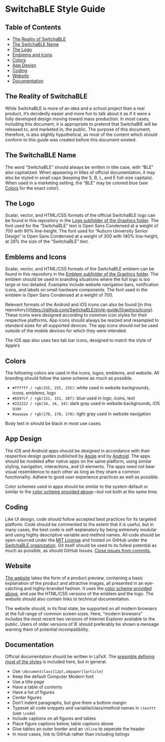 SwitchaBLE Style Guide
======================

Table of Contents
-----------------

* [The Reality of SwitchaBLE](#the-reality-of-switchable)
* [The SwitchaBLE Name](#the-switchable-name)
* [The Logo](#the-logo)
* [Emblems and Icons](#emblems-and-icons)
* [Colors](#colors)
* [App Design](#app-design)
* [Coding](#coding)
* [Website](#website)
* [Documentation](#documentation)

The Reality of SwitchaBLE
-------------------------

While SwitchaBLE is more of an idea and a school project than a real product, it&rsquo;s decidedly easier and more fun to talk about it as if it were a fully developed design moving toward mass production. In most cases, including this document, it is appropriate to pretend that SwitchaBlE will be released to, and marketed in, the public. The purpose of this document, therefore, is also slightly hypothetical, as most of the content which should conform to this guide was created before this document existed.

The SwitchaBLE Name
-------------------

The word &ldquo;SwitchaBLE&rdquo; should always be written in title case, with &ldquo;BLE&rdquo; also capitalized. When appearing in titles of official documentation, it may also be styled in small caps (keeping the S, B, L, and E full-size capitals). When used in a marketing setting, the &ldquo;BLE&rdquo; may be colored blue (see [Colors](#colors) for the exact color).

The Logo
--------

Scalar, vector, and HTML/CSS formats of the official SwitchaBLE logo can be found in this repository in the [Logo subfolder of the Graphics folder](https://github.com/SwitchaBLE/style-guide/Graphics/Logo). The font used for the &ldquo;SwitchaBLE&rdquo; text is Open Sans Condensed at a weight of 700 with 90% line-height. The font used for &ldquo;Auburn University Senior Design&rdquo; is Open Sans Condensed at a weight of 300 with 140% line-height, at 28% the size of the &ldquo;SwitchaBLE&rdquo; text.

Emblems and Icons
-----------------

Scalar, vector, and HTML/CSS formats of the SwitchaBLE emblem can be found in this repository in the [Emblem subfolder of the Graphics folder](https://github.com/SwitchaBLE/style-guide/Graphics/Emblem). The emblem should be used in branding situations where the full logo is too large or too detailed. Examples include website navigation bars, notification icons, and labels on small hardware components. The font used in the emblem is Open Sans Condensed at a weight of 700.

Relevant formats of the Android and iOS icons can also be found [in this repository]((https://github.com/SwitchaBLE/style-guide/Graphics/Icons). These icons were designed according to common icon styles for their respective platforms. App icons should always be resized and resampled to standard sizes for all supported devices. The app icons should not be used outside of the mobile devices for which they were intended.

The iOS app also uses two tab bar icons, designed to match the style of Apple&rsquo;s

Colors
------

The following colors are used in the icons, logos, emblems, and website. All branding should follow the same scheme as much as possible.

* `#ffffff / rgb(255, 255, 255)`: white used in website backgrounds, icons, emblems, logo
* `#6597cf / rgb(151, 151, 207)`: blue used in logo, icons, text
* `#222222 / rgb(34, 34, 34)`: dark gray used in website backgrounds, iOS icon
* `#aaaaaa / rgb(170, 170, 170)`: light gray used in website navigation

Body text in should be black in most use cases.

App Design
----------

The iOS and Android apps should be designed in accordance with their respective design guides published by [Apple](https://developer.apple.com/library/ios/documentation/userexperience/conceptual/mobilehig/) and by [Android](http://developer.android.com/design/patterns/index.html). The apps should be modeled after native apps on the same platform, using similar styling, navigation, interactions, and UI elements. The apps need not bear visual resemblence to each other as long as they share a common functionality. Adhere to good user experience practices as well as possible.

Color schemes used in apps should be similar to the system default or similar to the [color scheme provided above](#colors)&mdash;but not both at the same time.

Coding
------

Like UI design, code should follow accepted best practices for its targeted platform. Code should be commented to the extent that it is useful, but in many cases, the best code is self-explanatory by being extremely modular and using highly descriptive variable and method names. All code should be open-sourced under the [MIT License](http://opensource.org/licenses/MIT) and hosted on GitHub under the [SwitchaBLE organization](https://github.com/SwitchaBLE). Git itself should be used to its fullest potential as much as possible, as should GitHub Issues. [Close issues from commits.](https://help.github.com/articles/closing-issues-via-commit-messages)

Website
-------

[The website](https://switchable.github.io) takes the form of a product preview, containing a basic explanation of the product and attractive images, all presented in an eye-catching and highly-branded fashion. It uses the [color scheme provided above](#colors), and use the HTML/CSS versions of the emblem and the logo. The website should also contain links to technical documentation.

The website should, in its final state, be supported on all modern browsers at the full range of common screen sizes. Here, &ldquo;modern browsers&rdquo; includes the most recent two versions of Internet Explorer available to the public. Users of older versions of IE should preferably be shown a message warning them of potential incompatibility.

Documentation
-------------

Official documentation should be written in LaTeX. The [preamble defining most of the styles](https://github.com/SwitchaBLE/style-guide/LaTeX) is included here, but in general:

* Use `\documentclass[12pt,a4paper]{article}`
* Keep the default Computer Modern font
* Use a title page
* Have a table of contents
* Have a list of figures
* Center figures
* Don&rsquo;t indent paragraphs, but give them a bottom margin
* Typeset all code snippets and variable/class/method names in `\texttt` (use `\code`)
* Include captions on all figures and tables
* Place figure captions below, table captions above
* Give tables an outer border and an `\hline` to seperate the header
* In most cases, link to GitHub rather than including listings
